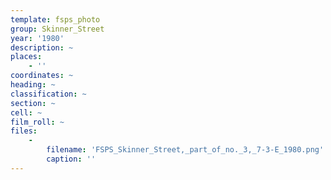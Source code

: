 ```yaml
---
template: fsps_photo
group: Skinner_Street
year: '1980'
description: ~
places:
    - ''
coordinates: ~
heading: ~
classification: ~
section: ~
cell: ~
film_roll: ~
files:
    -
        filename: 'FSPS_Skinner_Street,_part_of_no._3,_7-3-E_1980.png'
        caption: ''
---
```

